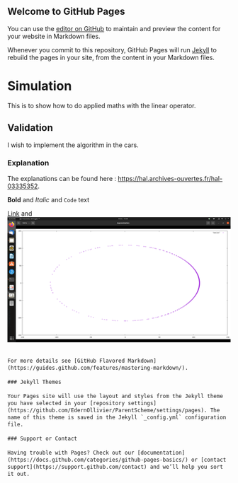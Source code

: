 ## Welcome to GitHub Pages
You can use the [editor on GitHub](https://github.com/EdernOllivier/ParentScheme/edit/gh-pages/index.md) to maintain and preview the content for your website in Markdown files.

Whenever you commit to this repository, GitHub Pages will run [Jekyll](https://jekyllrb.com/) to rebuild the pages in your site, from the content in your Markdown files.

# Simulation
This is to show how to do applied maths with the linear operator.

## Validation
I wish to implement the algorithm in the cars.

### Explanation
The explanations can be found here :  https://hal.archives-ouvertes.fr/hal-03335352.

**Bold** and _Italic_ and `Code` text

[Link](https://www.maintenance-elec.fr) and ![Image](https://github.com/EdernOllivier/ParentScheme/blob/04bb47d1483e4da5bc62c2ad018470cbf40546b4/Capture%20d%E2%80%99%C3%A9cran%20de%202021-10-08%2012-33-49.png)
```

For more details see [GitHub Flavored Markdown](https://guides.github.com/features/mastering-markdown/).

### Jekyll Themes

Your Pages site will use the layout and styles from the Jekyll theme you have selected in your [repository settings](https://github.com/EdernOllivier/ParentScheme/settings/pages). The name of this theme is saved in the Jekyll `_config.yml` configuration file.

### Support or Contact

Having trouble with Pages? Check out our [documentation](https://docs.github.com/categories/github-pages-basics/) or [contact support](https://support.github.com/contact) and we’ll help you sort it out.
